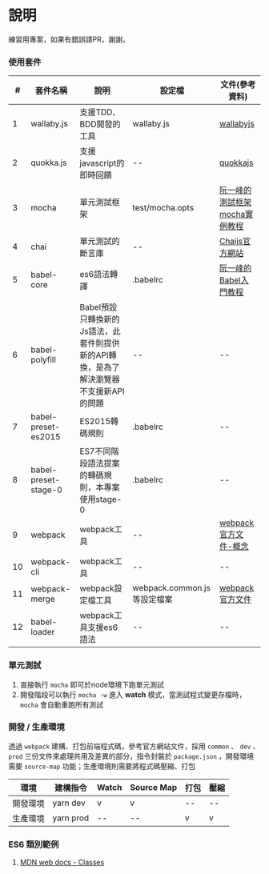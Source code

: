 # 說明 #
練習用專案，如果有錯誤請PR，謝謝。

### 使用套件

| #| 套件名稱 | 說明 | 設定檔 | 文件(參考資料) |
|---|---|---|---|---|
| 1 |wallaby.js | 支援TDD、BDD開發的工具 | wallaby.js | [wallabyjs](https://wallabyjs.com/docs/) |
| 2 |quokka.js | 支援javascript的即時回饋 | -- | [quokkajs](https://quokkajs.com/docs/) |
| 3 | mocha | 單元測試框架 | test/mocha.opts | [阮一峰的測試框架mocha實例教程](http://www.ruanyifeng.com/blog/2015/12/a-mocha-tutorial-of-examples.html)|
| 4 | chai | 單元測試的斷言庫 | -- | [Chaijs官方網站](http://www.chaijs.com/)|
| 5 | babel-core | es6語法轉譯 | .babelrc | [阮一峰的Babel入門教程](http://www.ruanyifeng.com/blog/2016/01/babel.html) |
| 6 | babel-polyfill | Babel預設只轉換新的Js語法，此套件則提供新的API轉換，是為了解決瀏覽器不支援新API的問題 | -- | -- |
| 7 | babel-preset-es2015 | ES2015轉碼規則 | .babelrc | -- |
| 8 | babel-preset-stage-0 | ES7不同階段語法提案的轉碼規則，本專案使用stage-0 | .babelrc | -- |
| 9 | webpack | webpack工具 | -- | [webpack官方文件-概念](https://doc.webpack-china.org/concepts/) |
| 10 | webpack-cli | webpack工具 | -- | -- |
| 11 | webpack-merge | webpack設定檔工具 | webpack.common.js等設定檔案 | [webpack官方文件](https://doc.webpack-china.org/guides/production/) |
| 12 | babel-loader | webpack工具支援es6語法 | -- | -- |


### 單元測試 ###
1. 直接執行 `mocha` 即可於node環境下跑單元測試
1. 開發階段可以執行 `mocha -w` 進入 **watch** 模式，當測試程式變更存檔時， `mocha` 會自動重跑所有測試

### 開發 / 生產環境 ###
透過 `webpack` 建構、打包前端程式碼，參考官方網站文件，採用 `common` 、 `dev` 、 `prod` 三份文件來處理共用及差異的部分，指令封裝於 `package.json` ，開發環境需要 `source-map` 功能；生產環境則需要將程式碼壓縮、打包

| 環境 | 建構指令 | Watch | Source Map | 打包 | 壓縮 |
|---|---|---|---|---|---|
| 開發環境 | yarn dev | v | v | -- | -- |
| 生產環境 | yarn prod | -- | -- | v | v |

### ES6 類別範例 ###
1. [MDN web docs - Classes](https://developer.mozilla.org/zh-TW/docs/Web/JavaScript/Reference/Classes)